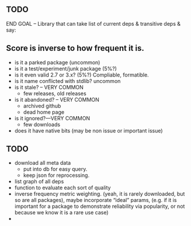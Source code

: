 TODO
---
END GOAL – Library that can take list of current deps & transitive deps & say:

Score is inverse to how frequent it is.
--- 
- is it a parked package (uncommon)
- is it a test/experiment/junk package (5%?)
- is it even valid 2.7 or 3.x? (5%?) Compliable, formatible. 
- is it name conflicted with stdlib? uncommon
- is it stale? – VERY COMMON
	- few releases, old releases
- is it abandoned? – VERY COMMON
	- archived github
	- dead home page
- is it ignored?—VERY COMMON
	- few downloads
- does it have native bits (may be non issue or important issue)

TODO
--
- download all meta data
	- put into db for easy query.
	- keep json for reprocessing.
- list graph of all deps
- function to evaluate each sort of quality
- inverse frequency metric weighting. (yeah, it is rarely downloaded, but so are all packages), maybe incorporate “ideal” params, (e.g. if it is important for a package to demonstrate reliability via popularity, or not because we know it is a rare use case)
- 


